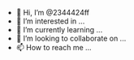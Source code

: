 - 👋 Hi, I’m @2344424ff
- 👀 I’m interested in ...
- 🌱 I’m currently learning ...
- 💞️ I’m looking to collaborate on ...
- 📫 How to reach me ...

<!---
2344424ff/2344424ff is a ✨ special ✨ repository because its `README.md` (this file) appears on your GitHub profile.
You can click the Preview link to take a look at your changes.
--->
